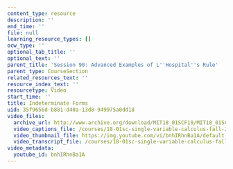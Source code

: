 ```yaml
---
content_type: resource
description: ''
end_time: ''
file: null
learning_resource_types: []
ocw_type: ''
optional_tab_title: ''
optional_text: ''
parent_title: 'Session 90: Advanced Examples of L''Hospital''s Rule'
parent_type: CourseSection
related_resources_text: ''
resource_index_text: ''
resourcetype: Video
start_time: ''
title: Indeterminate Forms
uid: 35f9656d-b881-d40a-13d8-949975a0dd18
video_files:
  archive_url: http://www.archive.org/download/MIT18_01SCF10/MIT18_01SCF10Rec_69_300k.mp4
  video_captions_file: /courses/18-01sc-single-variable-calculus-fall-2010/e3dd7899ca4053c092a7fec8faebc98f_bnhIRhnBa1A.vtt
  video_thumbnail_file: https://img.youtube.com/vi/bnhIRhnBa1A/default.jpg
  video_transcript_file: /courses/18-01sc-single-variable-calculus-fall-2010/bfc44471a68b3eb5f9674eceb305961a_bnhIRhnBa1A.pdf
video_metadata:
  youtube_id: bnhIRhnBa1A
---
```

